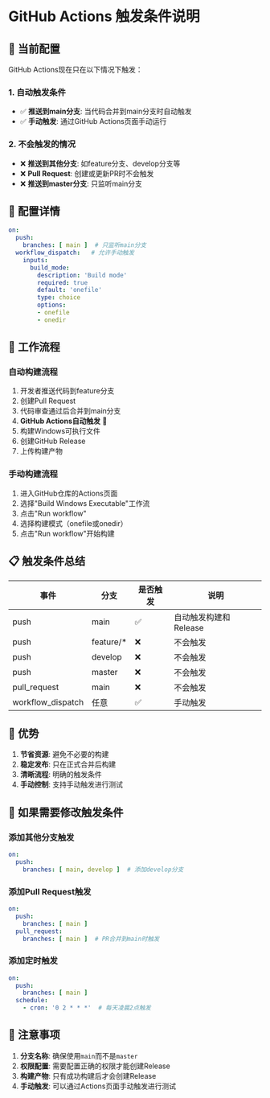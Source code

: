 # GitHub Actions 触发条件说明

## 🎯 当前配置

GitHub Actions现在只在以下情况下触发：

### 1. 自动触发条件
- ✅ **推送到main分支**: 当代码合并到main分支时自动触发
- ✅ **手动触发**: 通过GitHub Actions页面手动运行

### 2. 不会触发的情况
- ❌ **推送到其他分支**: 如feature分支、develop分支等
- ❌ **Pull Request**: 创建或更新PR时不会触发
- ❌ **推送到master分支**: 只监听main分支

## 🔧 配置详情

```yaml
on:
  push:
    branches: [ main ]  # 只监听main分支
  workflow_dispatch:   # 允许手动触发
    inputs:
      build_mode:
        description: 'Build mode'
        required: true
        default: 'onefile'
        type: choice
        options:
        - onefile
        - onedir
```

## 🚀 工作流程

### 自动构建流程
1. 开发者推送代码到feature分支
2. 创建Pull Request
3. 代码审查通过后合并到main分支
4. **GitHub Actions自动触发** 🎉
5. 构建Windows可执行文件
6. 创建GitHub Release
7. 上传构建产物

### 手动构建流程
1. 进入GitHub仓库的Actions页面
2. 选择"Build Windows Executable"工作流
3. 点击"Run workflow"
4. 选择构建模式（onefile或onedir）
5. 点击"Run workflow"开始构建

## 📋 触发条件总结

| 事件 | 分支 | 是否触发 | 说明 |
|------|------|----------|------|
| push | main | ✅ | 自动触发构建和Release |
| push | feature/* | ❌ | 不会触发 |
| push | develop | ❌ | 不会触发 |
| push | master | ❌ | 不会触发 |
| pull_request | main | ❌ | 不会触发 |
| workflow_dispatch | 任意 | ✅ | 手动触发 |

## 🎯 优势

1. **节省资源**: 避免不必要的构建
2. **稳定发布**: 只在正式合并后构建
3. **清晰流程**: 明确的触发条件
4. **手动控制**: 支持手动触发进行测试

## 🔄 如果需要修改触发条件

### 添加其他分支触发
```yaml
on:
  push:
    branches: [ main, develop ]  # 添加develop分支
```

### 添加Pull Request触发
```yaml
on:
  push:
    branches: [ main ]
  pull_request:
    branches: [ main ]  # PR合并到main时触发
```

### 添加定时触发
```yaml
on:
  push:
    branches: [ main ]
  schedule:
    - cron: '0 2 * * *'  # 每天凌晨2点触发
```

## 📝 注意事项

1. **分支名称**: 确保使用`main`而不是`master`
2. **权限配置**: 需要配置正确的权限才能创建Release
3. **构建产物**: 只有成功构建后才会创建Release
4. **手动触发**: 可以通过Actions页面手动触发进行测试
